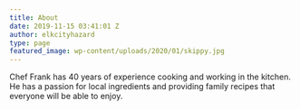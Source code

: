 ```yaml
---
title: About
date: 2019-11-15 03:41:01 Z
author: elkcityhazard
type: page
featured_image: wp-content/uploads/2020/01/skippy.jpg
---
```


Chef Frank has 40 years of experience cooking and working in the kitchen. He has a passion for local ingredients and providing family recipes that everyone will be able to enjoy.
